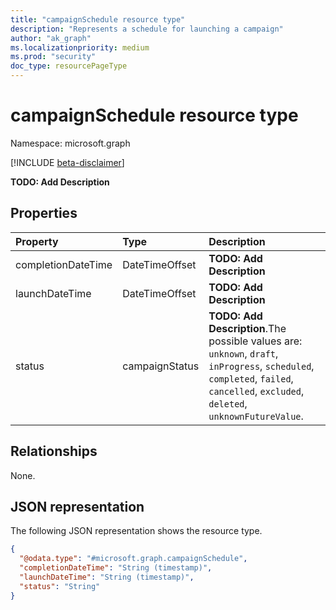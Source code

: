 ```yaml
---
title: "campaignSchedule resource type"
description: "Represents a schedule for launching a campaign"
author: "ak_graph"
ms.localizationpriority: medium
ms.prod: "security"
doc_type: resourcePageType
---
```


# campaignSchedule resource type

Namespace: microsoft.graph

[!INCLUDE [beta-disclaimer](../../includes/beta-disclaimer.md)]

**TODO: Add Description**

## Properties
|Property|Type|Description|
|:---|:---|:---|
|completionDateTime|DateTimeOffset|**TODO: Add Description**|
|launchDateTime|DateTimeOffset|**TODO: Add Description**|
|status|campaignStatus|**TODO: Add Description**.The possible values are: `unknown`, `draft`, `inProgress`, `scheduled`, `completed`, `failed`, `cancelled`, `excluded`, `deleted`, `unknownFutureValue`.|

## Relationships
None.

## JSON representation
The following JSON representation shows the resource type.
<!-- {
  "blockType": "resource",
  "@odata.type": "microsoft.graph.campaignSchedule"
}
-->
``` json
{
  "@odata.type": "#microsoft.graph.campaignSchedule",
  "completionDateTime": "String (timestamp)",
  "launchDateTime": "String (timestamp)",
  "status": "String"
}
```

